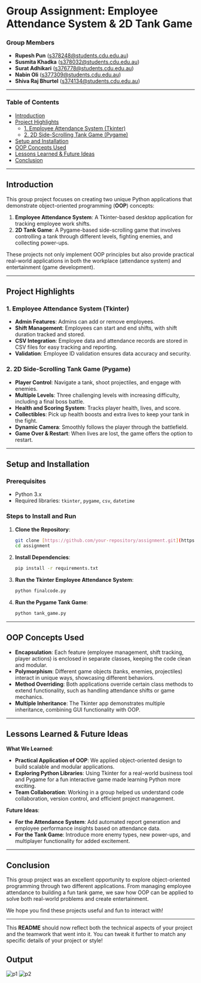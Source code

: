 
# **Group Assignment: Employee Attendance System & 2D Tank Game**

### **Group Members**
- **Rupesh Pun** (s378248@students.cdu.edu.au)
- **Susmita Khadka** (s378032@students.cdu.edu.au)
- **Surat Adhikari** (s376778@students.cdu.edu.au)
- **Nabin Oli** (s377309@students.cdu.edu.au)
- **Shiva Raj Bhurtel** (s374134@students.cdu.edu.au)

---

### **Table of Contents**
- [Introduction](#introduction)
- [Project Highlights](#project-highlights)
  - [1. Employee Attendance System (Tkinter)](#1-employee-attendance-system-tkinter)
  - [2. 2D Side-Scrolling Tank Game (Pygame)](#2-2d-side-scrolling-tank-game-pygame)
- [Setup and Installation](#setup-and-installation)
- [OOP Concepts Used](#oop-concepts-used)
- [Lessons Learned & Future Ideas](#lessons-learned--future-ideas)
- [Conclusion](#conclusion)

---

## **Introduction**

This group project focuses on creating two unique Python applications that demonstrate object-oriented programming (**OOP**) concepts:
1. **Employee Attendance System**: A Tkinter-based desktop application for tracking employee work shifts.
2. **2D Tank Game**: A Pygame-based side-scrolling game that involves controlling a tank through different levels, fighting enemies, and collecting power-ups.

These projects not only implement OOP principles but also provide practical real-world applications in both the workplace (attendance system) and entertainment (game development).

---

## **Project Highlights**

### **1. Employee Attendance System (Tkinter)**

- **Admin Features**: Admins can add or remove employees.
- **Shift Management**: Employees can start and end shifts, with shift duration tracked and stored.
- **CSV Integration**: Employee data and attendance records are stored in CSV files for easy tracking and reporting.
- **Validation**: Employee ID validation ensures data accuracy and security.

### **2. 2D Side-Scrolling Tank Game (Pygame)**

- **Player Control**: Navigate a tank, shoot projectiles, and engage with enemies.
- **Multiple Levels**: Three challenging levels with increasing difficulty, including a final boss battle.
- **Health and Scoring System**: Tracks player health, lives, and score.
- **Collectibles**: Pick up health boosts and extra lives to keep your tank in the fight.
- **Dynamic Camera**: Smoothly follows the player through the battlefield.
- **Game Over & Restart**: When lives are lost, the game offers the option to restart.

---

## **Setup and Installation**

### **Prerequisites**
- Python 3.x
- Required libraries: `tkinter`, `pygame`, `csv`, `datetime`

### **Steps to Install and Run**
1. **Clone the Repository**:
   ```bash
   git clone [https://github.com/your-repository/assignment.git](https://github.com/surajadkhari/software_now_assignment3/)
   cd assignment
   ```

2. **Install Dependencies**:
   ```bash
   pip install -r requirements.txt
   ```

3. **Run the Tkinter Employee Attendance System**:
   ```bash
   python finalcode.py
   ```

4. **Run the Pygame Tank Game**:
   ```bash
   python tank_game.py
   ```

---

## **OOP Concepts Used**

- **Encapsulation**: Each feature (employee management, shift tracking, player actions) is enclosed in separate classes, keeping the code clean and modular.
- **Polymorphism**: Different game objects (tanks, enemies, projectiles) interact in unique ways, showcasing different behaviors.
- **Method Overriding**: Both applications override certain class methods to extend functionality, such as handling attendance shifts or game mechanics.
- **Multiple Inheritance**: The Tkinter app demonstrates multiple inheritance, combining GUI functionality with OOP.

---

## **Lessons Learned & Future Ideas**

**What We Learned**:
- **Practical Application of OOP**: We applied object-oriented design to build scalable and modular applications.
- **Exploring Python Libraries**: Using Tkinter for a real-world business tool and Pygame for a fun interactive game made learning Python more exciting.
- **Team Collaboration**: Working in a group helped us understand code collaboration, version control, and efficient project management.

**Future Ideas**:
- **For the Attendance System**: Add automated report generation and employee performance insights based on attendance data.
- **For the Tank Game**: Introduce more enemy types, new power-ups, and multiplayer functionality for added excitement.

---

## **Conclusion**

This group project was an excellent opportunity to explore object-oriented programming through two different applications. From managing employee attendance to building a fun tank game, we saw how OOP can be applied to solve both real-world problems and create entertainment.

We hope you find these projects useful and fun to interact with!

---

This **README** should now reflect both the technical aspects of your project and the teamwork that went into it. You can tweak it further to match any specific details of your project or style!

## **Output**
![p1](https://github.com/user-attachments/assets/f7633750-4f48-4a1f-80a9-cdf6cbab49bd)
![p2](https://github.com/user-attachments/assets/05e51909-f3dc-48ec-b4af-0abc0d843e0a)


